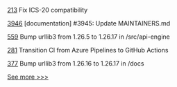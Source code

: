 
[213](https://github.com/hyperledger-labs/yui-ibc-solidity/pull/213) Fix ICS-20 compatibility

[3946](https://github.com/hyperledger/iroha/pull/3946) [documentation] #3945: Update MAINTAINERS.md

[559](https://github.com/hyperledger/cello/pull/559) Bump urllib3 from 1.26.5 to 1.26.17 in /src/api-engine

[281](https://github.com/hyperledger/fabric-sdk-go/pull/281) Transition CI from Azure Pipelines to GitHub Actions

[377](https://github.com/hyperledger/fabric-ca/pull/377) Bump urllib3 from 1.26.16 to 1.26.17 in /docs


[See more >>>](https://start-here.hyperledger.org/pull-requests)
